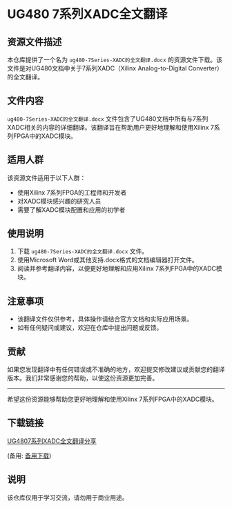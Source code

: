 # UG480 7系列XADC全文翻译

## 资源文件描述

本仓库提供了一个名为 `ug480-7Series-XADC的全文翻译.docx` 的资源文件下载。该文件是对UG480文档中关于7系列XADC（Xilinx Analog-to-Digital Converter）的全文翻译。

## 文件内容

`ug480-7Series-XADC的全文翻译.docx` 文件包含了UG480文档中所有与7系列XADC相关的内容的详细翻译。该翻译旨在帮助用户更好地理解和使用Xilinx 7系列FPGA中的XADC模块。

## 适用人群

该资源文件适用于以下人群：

- 使用Xilinx 7系列FPGA的工程师和开发者
- 对XADC模块感兴趣的研究人员
- 需要了解XADC模块配置和应用的初学者

## 使用说明

1. 下载 `ug480-7Series-XADC的全文翻译.docx` 文件。
2. 使用Microsoft Word或其他支持.docx格式的文档编辑器打开文件。
3. 阅读并参考翻译内容，以便更好地理解和应用Xilinx 7系列FPGA中的XADC模块。

## 注意事项

- 该翻译文件仅供参考，具体操作请结合官方文档和实际应用场景。
- 如有任何疑问或建议，欢迎在仓库中提出问题或反馈。

## 贡献

如果您发现翻译中有任何错误或不准确的地方，欢迎提交修改建议或贡献您的翻译版本。我们非常感谢您的帮助，以使这份资源更加完善。

---

希望这份资源能够帮助您更好地理解和使用Xilinx 7系列FPGA中的XADC模块。

## 下载链接
[UG4807系列XADC全文翻译分享](https://pan.quark.cn/s/a44ed5fc914e) 

(备用: [备用下载](https://pan.baidu.com/s/16uuNrDQlVOQI_feyeUzV3w?pwd=1234))

## 说明

该仓库仅用于学习交流，请勿用于商业用途。
